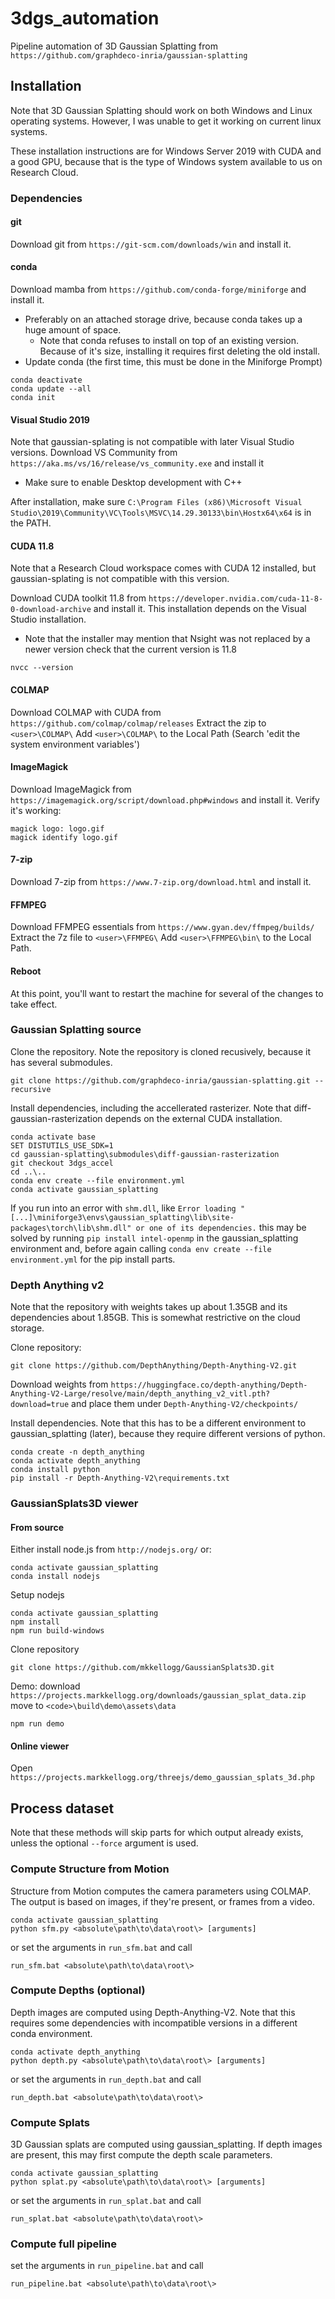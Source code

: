 # 3dgs_automation
Pipeline automation of 3D Gaussian Splatting from
`https://github.com/graphdeco-inria/gaussian-splatting`

## Installation
Note that 3D Gaussian Splatting should work on both Windows and Linux operating systems.
However, I was unable to get it working on current linux systems.

These installation instructions are for Windows Server 2019 with CUDA and a good GPU,
because that is the type of Windows system available to us on Research Cloud.

### Dependencies
#### git
Download git from `https://git-scm.com/downloads/win` and install it.

#### conda
Download mamba from `https://github.com/conda-forge/miniforge` and install it.
* Preferably on an attached storage drive, because conda takes up a huge amount of space.
  * Note that conda refuses to install on top of an existing version.
    Because of it's size, installing it requires first deleting the old install.
* Update conda (the first time, this must be done in the Miniforge Prompt)
```(cmd)
conda deactivate
conda update --all
conda init
```

#### Visual Studio 2019
Note that gaussian-splating is not compatible with later Visual Studio versions.
Download VS Community from `https://aka.ms/vs/16/release/vs_community.exe` and install it
* Make sure to enable Desktop development with C++

After installation, make sure `C:\Program Files (x86)\Microsoft Visual Studio\2019\Community\VC\Tools\MSVC\14.29.30133\bin\Hostx64\x64` is in the PATH.

#### CUDA 11.8
Note that a Research Cloud workspace comes with CUDA 12 installed,
but gaussian-splating is not compatible with this version.

Download CUDA toolkit 11.8 from
`https://developer.nvidia.com/cuda-11-8-0-download-archive` and install it.
This installation depends on the Visual Studio installation.
* Note that the installer may mention that Nsight was not replaced by a newer version
  check that the current version is 11.8
```(cmd)
nvcc --version
```

#### COLMAP
Download COLMAP with CUDA from `https://github.com/colmap/colmap/releases`
Extract the zip to `<user>\COLMAP\`
Add `<user>\COLMAP\` to the Local Path (Search 'edit the system environment variables')

#### ImageMagick
Download ImageMagick from `https://imagemagick.org/script/download.php#windows` and
install it.
Verify it's working:
```(cmd)
magick logo: logo.gif
magick identify logo.gif
```

#### 7-zip
Download 7-zip from `https://www.7-zip.org/download.html` and install it.

#### FFMPEG
Download FFMPEG essentials from `https://www.gyan.dev/ffmpeg/builds/`
Extract the 7z file to `<user>\FFMPEG\`
Add `<user>\FFMPEG\bin\` to the Local Path.

#### Reboot
At this point, you'll want to restart the machine for several of the changes to take
effect.

### Gaussian Splatting source
Clone the repository.
Note the repository is cloned recusively, because it has several submodules.
```(cmd)
git clone https://github.com/graphdeco-inria/gaussian-splatting.git --recursive
```

Install dependencies, including the accellerated rasterizer.
Note that diff-gaussian-rasterization depends on the external CUDA installation.
```(cmd)
conda activate base
SET DISTUTILS_USE_SDK=1
cd gaussian-splatting\submodules\diff-gaussian-rasterization
git checkout 3dgs_accel
cd ..\..
conda env create --file environment.yml
conda activate gaussian_splatting
```

If you run into an error with `shm.dll`, like
`Error loading "[...]\miniforge3\envs\gaussian_splatting\lib\site-packages\torch\lib\shm.dll" or one of its dependencies.`
this may be solved by running `pip install intel-openmp` in the gaussian_splatting environment and, before again calling
`conda env create --file environment.yml` for the pip install parts.

### Depth Anything v2
Note that the repository with weights takes up about 1.35GB and its dependencies about 1.85GB. This is somewhat restrictive on the cloud storage.

Clone repository:
```(cmd)
git clone https://github.com/DepthAnything/Depth-Anything-V2.git
```
Download weights from `https://huggingface.co/depth-anything/Depth-Anything-V2-Large/resolve/main/depth_anything_v2_vitl.pth?download=true` and place them under `Depth-Anything-V2/checkpoints/`

Install dependencies.
Note that this has to be a different environment to gaussian_splatting (later), because they require different versions of python.
```(cmd)
conda create -n depth_anything
conda activate depth_anything
conda install python
pip install -r Depth-Anything-V2\requirements.txt
```

### GaussianSplats3D viewer

#### From source
Either install node.js from `http://nodejs.org/`
or:
```(cmd)
conda activate gaussian_splatting
conda install nodejs
```

Setup nodejs
```(cmd)
conda activate gaussian_splatting
npm install
npm run build-windows
```

Clone repository
```(cmd)
git clone https://github.com/mkkellogg/GaussianSplats3D.git
```

Demo:
download `https://projects.markkellogg.org/downloads/gaussian_splat_data.zip`
move to `<code>\build\demo\assets\data`
```(cmd)
npm run demo
```

#### Online viewer
Open `https://projects.markkellogg.org/threejs/demo_gaussian_splats_3d.php`



## Process dataset
Note that these methods will skip parts for which output already exists,
unless the optional `--force` argument is used.


### Compute Structure from Motion
Structure from Motion computes the camera parameters using COLMAP.
The output is based on images, if they're present, or frames from a video.

```(cmd)
conda activate gaussian_splatting
python sfm.py <absolute\path\to\data\root\> [arguments]
```

or set the arguments in `run_sfm.bat` and call
```(cmd)
run_sfm.bat <absolute\path\to\data\root\>
```

### Compute Depths (optional)
Depth images are computed using Depth-Anything-V2.
Note that this requires some dependencies with incompatible versions in a different conda
environment.

```(cmd)
conda activate depth_anything
python depth.py <absolute\path\to\data\root\> [arguments]
```

or set the arguments in `run_depth.bat` and call
```(cmd)
run_depth.bat <absolute\path\to\data\root\>
```

### Compute Splats
3D Gaussian splats are computed using gaussian_splatting.
If depth images are present, this may first compute the depth scale parameters.

```(cmd)
conda activate gaussian_splatting
python splat.py <absolute\path\to\data\root\> [arguments]
```

or set the arguments in `run_splat.bat` and call
```(cmd)
run_splat.bat <absolute\path\to\data\root\>
```

### Compute full pipeline
set the arguments in `run_pipeline.bat` and call
```(cmd)
run_pipeline.bat <absolute\path\to\data\root\>
```
